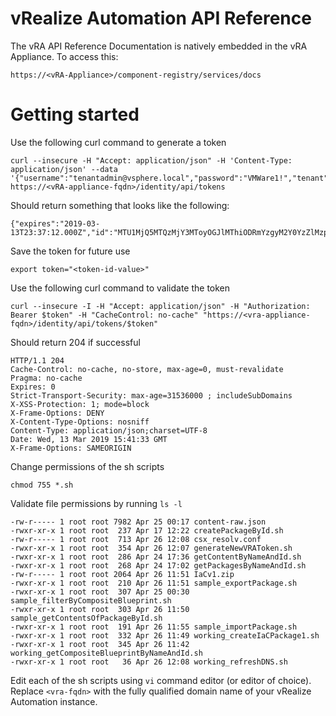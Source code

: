 # vRealize Automation API Reference
The vRA API Reference Documentation is natively embedded in the vRA Appliance. To access this:
```
https://<vRA-Appliance>/component-registry/services/docs
```

# Getting started
Use the following curl command to generate a token
```
curl --insecure -H "Accept: application/json" -H 'Content-Type: application/json' --data '{"username":"tenantadmin@vsphere.local","password":"VMWare1!","tenant":"vsphere.local"}' https://<vRA-appliance-fqdn>/identity/api/tokens
```

Should return something that looks like the following:
```
{"expires":"2019-03-13T23:37:12.000Z","id":"MTU1MjQ5MTQzMjY3MToyOGJlMThiODRmYzgyM2Y0YzZlMzp0ZW5hbnQ6dnNwaGVyZS5sb2NhbHVzZXJuYW1lOnZyYWFkbWluQHZzcGhlcmUubG9jYWxleHBpcmF0aW9uOjE1NTI1MjAyMzIwMDA6MGNiOTY2Nzg1M2IzY2UwNjg2ZjQ2MGZkY2E4MmI3Yzk1MDVjOWRjYWQ1ODVmNTQwYjY0OTJhMDQ1OGFjYmJmY2ZlYjVjMGM3N2U0NTVjYjg1ZGZkZGIxZTM4ZjdjY2M3YjE2ZDcyNGJlZjM1MjQwYWU3NTdmZTM5MTgwZjcxMzY=","tenant":"vsphere.local"}
```

Save the token for future use
```
export token="<token-id-value>"
```

Use the following curl command to validate the token
```
curl --insecure -I -H "Accept: application/json" -H "Authorization: Bearer $token" -H "CacheControl: no-cache" "https://<vra-appliance-fqdn>/identity/api/tokens/$token"
```

Should return 204 if successful
```
HTTP/1.1 204
Cache-Control: no-cache, no-store, max-age=0, must-revalidate
Pragma: no-cache
Expires: 0
Strict-Transport-Security: max-age=31536000 ; includeSubDomains
X-XSS-Protection: 1; mode=block
X-Frame-Options: DENY
X-Content-Type-Options: nosniff
Content-Type: application/json;charset=UTF-8
Date: Wed, 13 Mar 2019 15:41:33 GMT
X-Frame-Options: SAMEORIGIN
```

Change permissions of the sh scripts
```
chmod 755 *.sh
```

Validate file permissions by running `ls -l`
```
-rw-r----- 1 root root 7982 Apr 25 00:17 content-raw.json
-rwxr-xr-x 1 root root  237 Apr 17 12:22 createPackageById.sh
-rw-r----- 1 root root  713 Apr 26 12:08 csx_resolv.conf
-rwxr-xr-x 1 root root  354 Apr 26 12:07 generateNewVRAToken.sh
-rwxr-xr-x 1 root root  286 Apr 24 17:36 getContentByNameAndId.sh
-rwxr-xr-x 1 root root  268 Apr 24 17:02 getPackagesByNameAndId.sh
-rw-r----- 1 root root 2064 Apr 26 11:51 IaCv1.zip
-rwxr-xr-x 1 root root  210 Apr 26 11:51 sample_exportPackage.sh
-rwxr-xr-x 1 root root  307 Apr 25 00:30 sample_filterByCompositeBlueprint.sh
-rwxr-xr-x 1 root root  303 Apr 26 11:50 sample_getContentsOfPackageById.sh
-rwxr-xr-x 1 root root  191 Apr 26 11:55 sample_importPackage.sh
-rwxr-xr-x 1 root root  332 Apr 26 11:49 working_createIaCPackage1.sh
-rwxr-xr-x 1 root root  345 Apr 26 11:42 working_getCompositeBlueprintByNameAndId.sh
-rwxr-xr-x 1 root root   36 Apr 26 12:08 working_refreshDNS.sh

```

Edit each of the sh scripts using `vi` command editor (or editor of choice). Replace `<vra-fqdn>` with the fully qualified domain name of your vRealize Automation instance.
